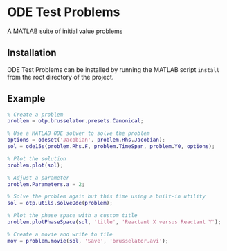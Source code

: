 # ODE Test Problems

A MATLAB suite of initial value problems

## Installation

ODE Test Problems can be installed by running the MATLAB script `install` from the root directory of the project.

## Example

```matlab
% Create a problem
problem = otp.brusselator.presets.Canonical;

% Use a MATLAB ODE solver to solve the problem
options = odeset('Jacobian', problem.Rhs.Jacobian);
sol = ode15s(problem.Rhs.F, problem.TimeSpan, problem.Y0, options);

% Plot the solution
problem.plot(sol);

% Adjust a parameter
problem.Parameters.a = 2;

% Solve the problem again but this time using a built-in utility
sol = otp.utils.solveOde(problem);

% Plot the phase space with a custom title
problem.plotPhaseSpace(sol, 'title', 'Reactant X versus Reactant Y');

% Create a movie and write to file
mov = problem.movie(sol, 'Save', 'brusselator.avi');
```
